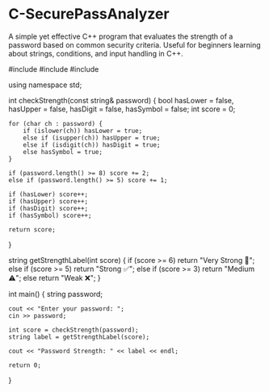 # C-SecurePassAnalyzer
A simple yet effective C++ program that evaluates the strength of a password based on common security criteria. Useful for beginners learning about strings, conditions, and input handling in C++.


#include <iostream>
#include <string>
#include <cctype>

using namespace std;

int checkStrength(const string& password) {
    bool hasLower = false, hasUpper = false, hasDigit = false, hasSymbol = false;
    int score = 0;

    for (char ch : password) {
        if (islower(ch)) hasLower = true;
        else if (isupper(ch)) hasUpper = true;
        else if (isdigit(ch)) hasDigit = true;
        else hasSymbol = true;
    }

    if (password.length() >= 8) score += 2;
    else if (password.length() >= 5) score += 1;

    if (hasLower) score++;
    if (hasUpper) score++;
    if (hasDigit) score++;
    if (hasSymbol) score++;

    return score;
}

string getStrengthLabel(int score) {
    if (score >= 6) return "Very Strong 💪";
    else if (score >= 5) return "Strong ✅";
    else if (score >= 3) return "Medium ⚠️";
    else return "Weak ❌";
}

int main() {
    string password;

    cout << "Enter your password: ";
    cin >> password;

    int score = checkStrength(password);
    string label = getStrengthLabel(score);

    cout << "Password Strength: " << label << endl;

    return 0;
}

